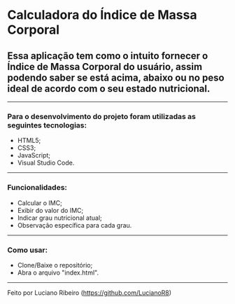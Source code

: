# Calculadora do Índice de Massa Corporal

## Essa aplicação tem como o intuito fornecer o **Índice de Massa Corporal** do usuário, assim podendo saber se está acima, abaixo ou no peso ideal de acordo com o seu estado nutricional.

---

### Para o desenvolvimento do projeto foram utilizadas as seguintes tecnologias:

 - HTML5;
 - CSS3;
 - JavaScript;
 - Visual Studio Code.

---

### Funcionalidades:

 - Calcular o IMC;
 - Exibir do valor do IMC;
 - Indicar grau nutricional atual;
 - Observação específica para cada grau.

---

### Como usar: 

 - Clone/Baixe o repositório;
 - Abra o arquivo "index.html".

---

Feito por Luciano Ribeiro (https://github.com/LucianoR8)
